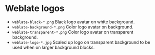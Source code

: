 # Weblate logos

* `weblate-black-*.png` Black logo avatar on white background.
* `weblate-background-*.png` Color logo avatar on background.
* `weblate-transparent-*.png` Color logo avatar on transparent background.
* `weblate-logo-*.jpg` Scaled up logo on transparent background to be used when on larger background blocks.
